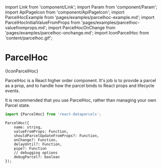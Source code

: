 import Link from 'component/Link';
import Param from 'component/Param';
import ApiPageIcon from 'component/ApiPageIcon';
import ParcelHocExample from 'pages/examples/parcelhoc-example.md';
import ParcelHocInitialValueFromProps from 'pages/examples/parcelhoc-valuefromprops.md';
import ParcelHocOnChange from 'pages/examples/parcelhoc-onchange.md';
import IconParcelHoc from 'content/parcelhoc.gif';

# ParcelHoc

<ApiPageIcon>{IconParcelHoc}</ApiPageIcon>

ParcelHoc is a React higher order component. It's job is to provide a parcel as a prop, and to handle how the parcel binds to React props and lifecycle events.

It is recommended that you <Link to="/examples/editing-objects">use ParcelHoc</Link>, rather than <Link to="/examples/managing-your-own-parcel-state">managing your own Parcel state</Link>.

```js
import {ParcelHoc} from 'react-dataparcels';
```

```flow
ParcelHoc({
    name: string,
    valueFromProps: Function,
    shouldParcelUpdateFromProps?: Function,
    onChange?: Function,
    delayUntil?: Function,
    pipe?: Function
    // debugging options
    debugParcel?: boolean
});
```

